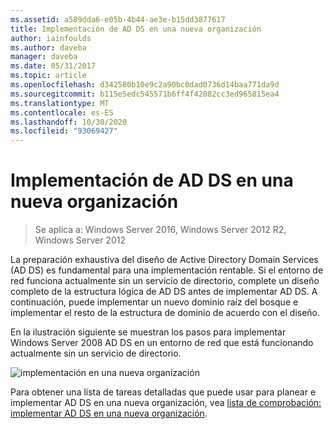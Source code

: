 ```yaml
---
ms.assetid: a589dda6-e05b-4b44-ae3e-b15dd3877617
title: Implementación de AD DS en una nueva organización
author: iainfoulds
ms.author: daveba
manager: daveba
ms.date: 05/31/2017
ms.topic: article
ms.openlocfilehash: d342580b10e9c2a90bc0dad0736d14baa771da9d
ms.sourcegitcommit: b115e5edc545571b6ff4f42082cc3ed965815ea4
ms.translationtype: MT
ms.contentlocale: es-ES
ms.lasthandoff: 10/30/2020
ms.locfileid: "93069427"
---
```

# <a name="deploying-ad-ds-in-a-new-organization"></a>Implementación de AD DS en una nueva organización

>Se aplica a: Windows Server 2016, Windows Server 2012 R2, Windows Server 2012

La preparación exhaustiva del diseño de Active Directory Domain Services (AD DS) es fundamental para una implementación rentable. Si el entorno de red funciona actualmente sin un servicio de directorio, complete un diseño completo de la estructura lógica de AD DS antes de implementar AD DS. A continuación, puede implementar un nuevo dominio raíz del bosque e implementar el resto de la estructura de dominio de acuerdo con el diseño.

En la ilustración siguiente se muestran los pasos para implementar Windows Server 2008 AD DS en un entorno de red que está funcionando actualmente sin un servicio de directorio.

![implementación en una nueva organización](media/Deploying-AD-DS-in-a-New-Organization/daa38971-86f2-4033-9442-0cdff9ecc48f.gif)

Para obtener una lista de tareas detalladas que puede usar para planear e implementar AD DS en una nueva organización, vea [lista de comprobación: implementar AD DS en una nueva organización](/previous-versions/windows/it-pro/windows-server-2008-R2-and-2008/cc725897(v=ws.10)).

